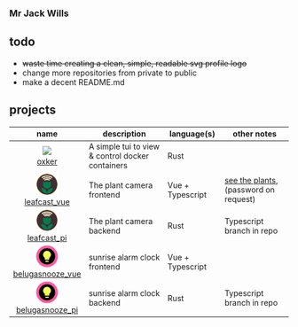 ### Mr Jack Wills
## todo

+ ~~waste time creating a clean, simple, readable svg profile logo~~
+ change more repositories from private to public
+ make a decent README.md

## projects

|name|description|language(s)|other notes|
|:---:|---|---|---|
|<img src='https://github.com/mrjackwills/oxker/blob/main/.github/logo.svg' width='40px'> <br> [oxker](https://www.github.com/mrjackwills/oxker)|A simple tui to view & control docker containers |Rust||
|<img src='https://github.com/mrjackwills/leafcast_vue/blob/main/.github/logo.svg' width='40px'><br> [leafcast_vue](https://www.github.com/mrjackwills/leafcast_vue)| The plant camera frontend |Vue + Typescript| [see the plants](https://plants.mrjackwills.com), (password on request)|
|<img src='https://github.com/mrjackwills/leafcast_pi/blob/main/.github/logo.svg' width='40px'><br> [leafcast_pi](https://www.github.com/mrjackwills/leafcast_pi)| The plant camera backend |Rust|Typescript branch in repo | 
|<img src='https://github.com/mrjackwills/belugasnooze_vue/blob/main/.github/logo.svg' width='40px'><br> [belugasnooze_vue](https://www.github.com/mrjackwills/belugasnooze_vue)| sunrise alarm clock frontend |Vue + Typescript||
|<img src='https://github.com/mrjackwills/belugasnooze_pi/blob/main/.github/logo.svg' width='40px'><br> [belugasnooze_pi](https://www.github.com/mrjackwills/belugasnooze_pi)| sunrise alarm clock backend |Rust| Typescript branch in repo |

